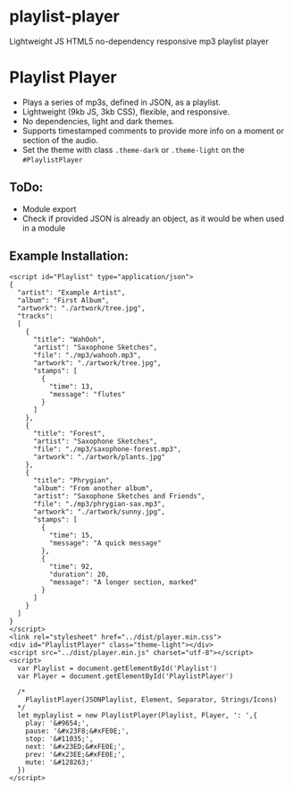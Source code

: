# playlist-player
 Lightweight JS HTML5 no-dependency responsive mp3 playlist player

# Playlist Player
* Plays a series of mp3s, defined in JSON, as a playlist.
* Lightweight (9kb JS, 3kb CSS), flexible, and responsive.
* No dependencies, light and dark themes.
* Supports timestamped comments to provide more info on a moment or section of the audio.
* Set the theme with class `.theme-dark` or `.theme-light` on the `#PlaylistPlayer`

## ToDo:
* Module export
* Check if provided JSON is already an object, as it would be when used in a module

## Example Installation:
```
<script id="Playlist" type="application/json">
{
  "artist": "Example Artist",
  "album": "First Album",
  "artwork": "./artwork/tree.jpg",
  "tracks":
  [
    {
      "title": "WahOoh",
      "artist": "Saxophone Sketches",
      "file": "./mp3/wahooh.mp3",
      "artwork": "./artwork/tree.jpg",
      "stamps": [
        {
          "time": 13,
          "message": "flutes"
        }
      ]
    },
    {
      "title": "Forest",
      "artist": "Saxophone Sketches",
      "file": "./mp3/saxophone-forest.mp3",
      "artwork": "./artwork/plants.jpg"
    },
    {
      "title": "Phrygian",
      "album": "From another album",
      "artist": "Saxophone Sketches and Friends",
      "file": "./mp3/phrygian-sax.mp3",
      "artwork": "./artwork/sunny.jpg",
      "stamps": [
        {
          "time": 15,
          "message": "A quick message"
        },
        {
          "time": 92,
          "duration": 20,
          "message": "A longer section, marked"
        }
      ]
    }
  ]
}
</script>
<link rel="stylesheet" href="../dist/player.min.css">
<div id="PlaylistPlayer" class="theme-light"></div>
<script src="../dist/player.min.js" charset="utf-8"></script>
<script>
  var Playlist = document.getElementById('Playlist')
  var Player = document.getElementById('PlaylistPlayer')

  /*
    PlaylistPlayer(JSONPlaylist, Element, Separator, Strings/Icons)
  */
  let myplaylist = new PlaylistPlayer(Playlist, Player, ': ',{
    play: '&#9654;',
    pause: '&#x23F8;&#xFE0E;',
    stop: '&#11035;',
    next: '&#x23ED;&#xFE0E;',
    prev: '&#x23EE;&#xFE0E;',
    mute: '&#128263;'
  })
</script>
```
